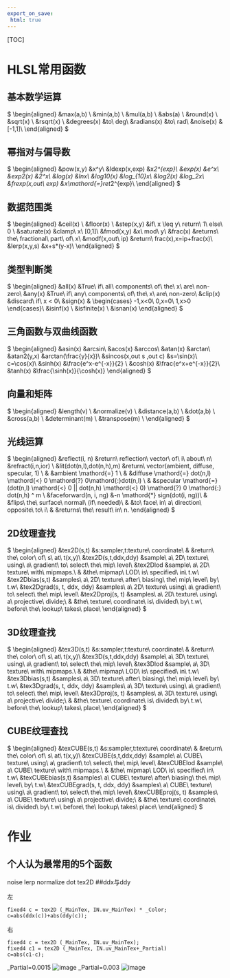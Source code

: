 ```yaml
---
export_on_save:
 html: true
---
```

[TOC]

# HLSL常用函数

## 基本数学运算
$
    \begin{aligned}
        &max(a,b)    \\
        &min(a,b)    \\
        &mul(a,b)    \\
        &abs(a)      \\
        &round(x) \\
        &sqrt(x) \\
        &rsqrt(x) \\
        &degrees(x)         &to\ deg\\
        &radians(x)         &to\ rad\\
        &noise(x)           &[-1,1]\\
    \end{aligned}
$


## 幂指对与偏导数
$
\begin{aligned}
    &pow(x,y)           &x^y\\
    &ldexp(x,exp)       &x*2^{exp}\\
    &exp(x)             &e^x\\
    &exp2(x)            &2^x\\
    &log(x)             &lnx\\
    &log10(x)           &log_{10}x\\
    &log2(x)            &log_2x\\
    &frexp(x,out\ exp)   &x\mathord{=}ret*2^{exp}\\
\end{aligned}
$


## 数据范围类
$
\begin{aligned}
    &ceil(x)                \\
    &floor(x)               \\
    &step(x,y)              &if\ x \leq y\ return\ 1\ else\ 0 \\
    &saturate(x)            &clamp\ x\ [0,1]\\
    &fmod(x,y)              &x\ mod\ y\\
    &frac(x)                &returns\ the\ fractional\ part\ of\ x\\
    &modf(x,out\ ip)        &return\ frac(x),x=ip+frac(x)\\
    &lerp(x,y,s)            &x+s*(y-x)\\
\end{aligned}
$


## 类型判断类
$
\begin{aligned}
    &all(x)            &True\ if\ all\ components\ of\ the\ x\ are\ non-zero\\
    &any(x)            &True\ if\ any\ components\ of\ the\ x\ are\ non-zero\\
    &clip(x)            &discard\ if\ x < 0\\
    &sign(x)         &
        \begin{cases}
        -1,x<0\\
        0,x=0\\
        1,x>0
        \end{cases}\\
    &isinf(x) \\
    &isfinite(x) \\
    &isnan(x)
\end{aligned}
$

## 三角函数与双曲线函数
$
\begin{aligned}
    &asin(x)            &arcsin\\
    &acos(x)            &arccos\\
    &atan(x)            &arctan\\
    &atan2(y,x)         &arctan(\frac{y}{x})\\
    &sincos(x,out s ,out c) &s=\sin(x)\ c=\cos(x)\\
    &sinh(x)            &\frac{e^x-e^{-x}}{2} \\
    &cosh(x)            &\frac{e^x+e^{-x}}{2}\\
    &tanh(x)            &\frac{\sinh(x)}{\cosh(x)}
\end{aligned}
$

## 向量和矩阵
$
\begin{aligned}
    &length(v) \\
    &normalize(v) \\
    &distance(a,b) \\
    &dot(a,b) \\
    &cross(a,b) \\
    &determinant(m) \\
    &transpose(m) \\
\end{aligned}
$

## 光线运算
$
\begin{aligned}
    &reflect(i, n)              &return\ reflection\ vector\ of\ i\ about\ n\\
    &refract(i,n,ior) \\
    &lit(dot(n,l),dot(n,h),m)   &return\ vector(ambient, diffuse, specular, 1) \\
    &                           &ambient \mathord{=} 1 \\
    &                           &diffuse \mathord{=} dot(n,l) \mathord{<} 0 \mathord{?} 0\mathord{:}dot(n,l) \\
    &                           &specular \mathord{=} (dot(n,l) \mathord{<} 0 || dot(n,h) \mathord{<} 0) \mathord{?} 0 \mathord{:} dot(n,h) ^ m \\
    &faceforward(n, i, ng)      &-n \mathord{*} sign(dot(i, ng))\\
    &                           &flips\ the\ surface\ normal\ (if\ needed)\\
    &                           &to\ face\ in\ a\ direction\ opposite\ to\ i\\
    &                           &returns\ the\ result\ in\ n.
\end{aligned}
$
## 2D纹理查找
$
\begin{aligned}
    &tex2D(s,t)                 &s:sampler,t:texture\ coordinate\\
    &                           &return\ the\ color\ of\ s\ at\ t(x,y)\\
    &tex2D(s,t,ddx,ddy)         &sample\ a\ 2D\ texture\ using\ a\ gradient\ to\ select\ the\ mip\ level\\
    &tex2Dlod       &sample\ a\ 2D\ texture\ with\ mipmaps.\\
    &                           &the\ mipmap\ LOD\ is\ specified\ in\ t.w\\
    &tex2Dbias(s,t)             &samples\ a\ 2D\ texture\ after\ biasing\ the\ mip\ level\ by\ t.w\\
    &tex2Dgrad(s, t, ddx, ddy)  &samples\ a\ 2D\ texture\ using\ a\ gradient\ to\ select\ the\ mip\ level\\
    &tex2Dproj(s, t)            &samples\ a\ 2D\ texture\ using\ a\ projective\ divide;\\
    &                           &the\ texture\ coordinate\ is\ divided\ by\ t.w\ before\ the\ lookup\ takes\ place\\
\end{aligned}
$
## 3D纹理查找
$
\begin{aligned}
    &tex3D(s,t)                 &s:sampler,t:texture\ coordinate\\
    &                           &return\ the\ color\ of\ s\ at\ t(x,y)\\
    &tex3D(s,t,ddx,ddy)         &sample\ a\ 3D\ texture\ using\ a\ gradient\ to\ select\ the\ mip\ level\\
    &tex3Dlod       &sample\ a\ 3D\ texture\ with\ mipmaps.\\
    &                           &the\ mipmap\ LOD\ is\ specified\ in\ t.w\\
    &tex3Dbias(s,t)             &samples\ a\ 3D\ texture\ after\ biasing\ the\ mip\ level\ by\ t.w\\
    &tex3Dgrad(s, t, ddx, ddy)  &samples\ a\ 3D\ texture\ using\ a\ gradient\ to\ select\ the\ mip\ level\\
    &tex3Dproj(s, t)            &samples\ a\ 3D\ texture\ using\ a\ projective\ divide;\\
    &                           &the\ texture\ coordinate\ is\ divided\ by\ t.w\ before\ the\ lookup\ takes\ place\\
\end{aligned}
$
## CUBE纹理查找
$
\begin{aligned}
    &texCUBE(s,t)                 &s:sampler,t:texture\ coordinate\\
    &                           &return\ the\ color\ of\ s\ at\ t(x,y)\\
    &texCUBE(s,t,ddx,ddy)         &sample\ a\ CUBE\ texture\ using\ a\ gradient\ to\ select\ the\ mip\ level\\
    &texCUBElod       &sample\ a\ CUBE\ texture\ with\ mipmaps.\\
    &                           &the\ mipmap\ LOD\ is\ specified\ in\ t.w\\
    &texCUBEbias(s,t)             &samples\ a\ CUBE\ texture\ after\ biasing\ the\ mip\ level\ by\ t.w\\
    &texCUBEgrad(s, t, ddx, ddy)  &samples\ a\ CUBE\ texture\ using\ a\ gradient\ to\ select\ the\ mip\ level\\
    &texCUBEproj(s, t)            &samples\ a\ CUBE\ texture\ using\ a\ projective\ divide;\\
    &                           &the\ texture\ coordinate\ is\ divided\ by\ t.w\ before\ the\ lookup\ takes\ place\\
\end{aligned}
$

# 作业
## 个人认为最常用的5个函数
noise
lerp
normalize
dot
tex2D
##ddx与ddy

左 
```
fixed4 c = tex2D (_MainTex, IN.uv_MainTex) * _Color;
c=abs(ddx(c))+abs(ddy(c));
```
右 
```
fixed4 c = tex2D (_MainTex, IN.uv_MainTex);
fixed4 c1 = tex2D (_MainTex, IN.uv_MainTex+_Partial)
c=abs(c1-c);
```
_Partial=0.0015
![image](../images/0.0015.png)
_Partial=0.003
![image](../images/0.003.png)